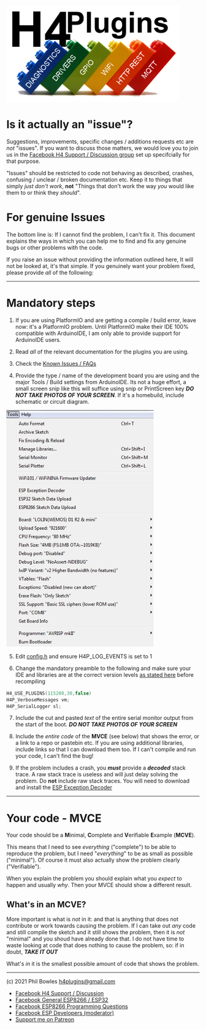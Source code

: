 ![H4P Logo](/assets/H4PLogo.png)

# Is it actually an "issue"?

Suggestions, improvements, specific changes / additions requests etc are *not* "issues". If you want to discuss those matters, we would love you to join us in the [Facebook H4 Support / Discussion group](https://www.facebook.com/groups/444344099599131/) set up specifcially for that purpose.

"Issues" should be restricted to code not behaving as described, crashes, confusing / unclear / broken documentation etc. Keep it to things that simply *just don't work*, **not** "Things that don't work the way *you* would like them to or think they *should*".

# For genuine Issues

The bottom line is: If I cannot find the problem, I can't fix it. This document explains the ways in which you can help me to find and fix any genuine bugs or other problems with the code.

If you raise an issue without providing the information outlined here, It will not be looked at, it's that simple. If you genuinely want your problem fixed, please provide *all* of the following:

---

# Mandatory steps

1. If you are using PlatformIO and are getting a compile / build error, leave now: it's a PlatformIO problem. Until PlatformIO make their IDE 100% compatible with ArduinoIDE, I am only able to provide support for ArduinoIDE users.

2. Read *all* of the relevant documentation for the plugins you are using.

3. Check the [Known Issues / FAQs](faq.md)

4. Provide the type / name of the development board you are using and the major Tools / Build settings from ArduinoIDE. Its not a huge effort, a small screen snip like this will suffice using snip or PrintScreen key ***DO  NOT TAKE PHOTOS OF YOUR SCREEN***. If it's a homebuild, include schematic or circuit diagram.

![settings](../assets/settings.jpg)

5. Edit [config.h](../src/config.h) and ensure H4P_LOG_EVENTS is set to 1

6. Change the mandatory preamble to the following and make sure your IDE and libraries are at the correct version levels [as stated here](../README.md#installation) before recompiling

```cpp
H4_USE_PLUGINS(115200,30,false)
H4P_VerboseMessages vm;
H4P_SerialLogger sl;
```

7. Include the cut and pasted *text* of the entire serial monitor output from the start of the boot. ***DO  NOT TAKE PHOTOS OF YOUR SCREEN***

8. Include the *entire code* of the **MVCE** (see below) that shows the error, or a link to a repo or pastebin etc. If you are using additional libraries, include links so that I can download them too. If I can't compile and run your code, I can't find the bug!

9. If the problem includes a crash, you ***must*** provide a ***decoded*** stack trace. A raw stack trace is useless and will just delay solving the problem. Do **not** include raw stack traces. You will need to download and install the [ESP Exception Decoder](https://github.com/me-no-dev/EspExceptionDecoder)

---

# Your code - MVCE

Your code should be a **M**inimal, **C**omplete and **V**erifiable **E**xample (**MCVE**).

This means that I need to see *everything* ("complete") to be able to reproduce the problem, but I need "*everything*" to be as small as possible ("minimal"). Of course it must also actually show the problem clearly ("Verifiable").

When you explain the problem you should explain what you *expect* to happen and usually *why*. Then your MVCE should show a different result.


## What's in an MCVE?

More important is what is *not* in it: and that is anything that does not contribute or work towards causing the problem. If I can take out *any* code and still compile the sketch and it still shows the problem, then it is *not* "minimal" and you shoud have already done that. I do not have time to waste looking at code that does nothing to cause the problem, so: if in doubt, ***TAKE IT OUT***

What's *in* it is the smallest possible amount of code that shows the problem.


---

(c) 2021 Phil Bowles h4plugins@gmail.com

* [Facebook H4  Support / Discussion](https://www.facebook.com/groups/444344099599131/)
* [Facebook General ESP8266 / ESP32](https://www.facebook.com/groups/2125820374390340/)
* [Facebook ESP8266 Programming Questions](https://www.facebook.com/groups/esp8266questions/)
* [Facebook ESP Developers (moderator)](https://www.facebook.com/groups/ESP8266/)
* [Support me on Patreon](https://patreon.com/esparto)
